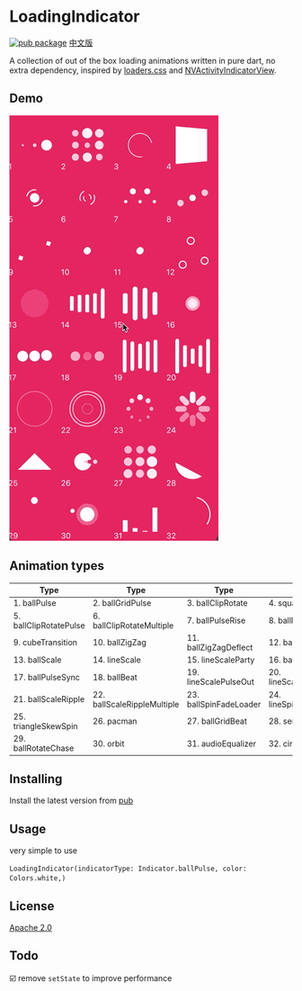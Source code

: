 # LoadingIndicator
[![pub package](https://img.shields.io/pub/v/loading_indicator.svg)](https://pub.dev/packages/loading_indicator)
[中文版](README_CN.md)

A collection of out of the box loading animations written in pure dart, no extra dependency, inspired by [loaders.css](https://github.com/ConnorAtherton/loaders.css) and [NVActivityIndicatorView](https://github.com/ninjaprox/NVActivityIndicatorView).


## Demo
![](gif/demo_2019_05_14.gif)

## Animation types

| Type | Type | Type | Type |
|---|---|---|---|
|1. ballPulse | 2. ballGridPulse | 3. ballClipRotate | 4. squareSpin|
|5. ballClipRotatePulse | 6. ballClipRotateMultiple | 7. ballPulseRise | 8. ballRotate|
|9. cubeTransition | 10. ballZigZag | 11. ballZigZagDeflect | 12. ballTrianglePath|
|13. ballScale | 14. lineScale | 15. lineScaleParty | 16. ballScaleMultiple|
|17. ballPulseSync | 18. ballBeat | 19. lineScalePulseOut | 20. lineScalePulseOutRapid|
|21. ballScaleRipple | 22. ballScaleRippleMultiple | 23. ballSpinFadeLoader | 24. lineSpinFadeLoader|
|25. triangleSkewSpin | 26. pacman | 27. ballGridBeat | 28. semiCircleSpin|
|29. ballRotateChase | 30. orbit | 31. audioEqualizer | 32. circleStrokeSpin|

## Installing
Install the latest version from [pub](https://pub.dev/packages/loading_indicator)

## Usage
very simple to use

`LoadingIndicator(indicatorType: Indicator.ballPulse, color: Colors.white,)`

## License
[Apache 2.0](LICENSE)

## Todo
☑️ remove `setState` to improve performance